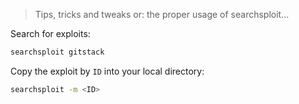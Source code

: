 > Tips, tricks and tweaks or: the proper usage of searchsploit...

Search for exploits:

```bash
searchsploit gitstack
```

Copy the exploit by `ID` into your local directory:

```bash
searchsploit -m <ID>
```

